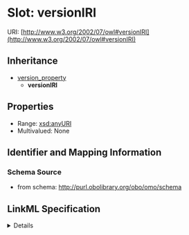 # Slot: versionIRI

URI: [http://www.w3.org/2002/07/owl#versionIRI](http://www.w3.org/2002/07/owl#versionIRI)




## Inheritance

* [version_property](version_property.md)
    * **versionIRI**





## Properties

* Range: [xsd:anyURI](http://www.w3.org/2001/XMLSchema#anyURI)
* Multivalued: None







## Identifier and Mapping Information







### Schema Source


* from schema: http://purl.obolibrary.org/obo/omo/schema




## LinkML Specification

<details>
```yaml
name: versionIRI
from_schema: http://purl.obolibrary.org/obo/omo/schema
rank: 1000
is_a: version_property
slot_uri: owl:versionIRI
alias: versionIRI
domain_of:
- Ontology
range: uriorcurie

```
</details>